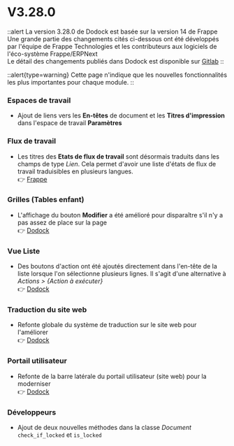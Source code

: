 # V3.28.0

::alert
La version 3.28.0 de Dodock est basée sur la version 14 de Frappe  
Une grande partie des changements cités ci-dessous ont été développés par l'équipe de Frappe Technologies et les contributeurs aux logiciels de l'éco-système Frappe/ERPNext  
Le détail des changements publiés dans Dodock est disponible sur [Gitlab](https://gitlab.com/dokos/dodock/-/releases/v3.28.0)
::

::alert{type=warning}
Cette page n'indique que les nouvelles fonctionnalités les plus importantes pour chaque module.
::


### Espaces de travail

- Ajout de liens vers les **En-têtes** de document et les **Titres d'impression** dans l'espace de travail **Paramètres**


### Flux de travail

- Les titres des **Etats de flux de travail** sont désormais traduits dans les champs de type *Lien*. Cela permet d'avoir une liste d'états de flux de travail traduisibles en plusieurs langues.  
:point_right: [Frappe](https://github.com/frappe/frappe/pull/20326)


### Grilles (Tables enfant)

- L'affichage du bouton **Modifier** a été amélioré pour disparaître s'il n'y a pas assez de place sur la page  
:point_right: [Dodock](https://gitlab.com/dokos/dodock/-/merge_requests/101)


### Vue Liste

- Des boutons d'action ont été ajoutés directement dans l'en-tête de la liste lorsque l'on sélectionne plusieurs lignes. Il s'agit d'une alternative à *Actions > {Action à exécuter}*  
:point_right: [Dodock](https://gitlab.com/dokos/dodock/-/merge_requests/101)


### Traduction du site web

- Refonte globale du système de traduction sur le site web pour l'améliorer  
:point_right: [Dodock](https://gitlab.com/dokos/dodock/-/merge_requests/102)


### Portail utilisateur

- Refonte de la barre latérale du portail utilisateur (site web) pour la moderniser  
:point_right: [Dodock](https://gitlab.com/dokos/dodock/-/merge_requests/74)


### Développeurs

- Ajout de deux nouvelles méthodes dans la classe *Document* `check_if_locked` et `is_locked`
